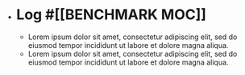 - # Log #[[BENCHMARK MOC]]
	- Lorem ipsum dolor sit amet, consectetur adipiscing elit, sed do eiusmod tempor incididunt ut labore et dolore magna aliqua.
	- Lorem ipsum dolor sit amet, consectetur adipiscing elit, sed do eiusmod tempor incididunt ut labore et dolore magna aliqua.